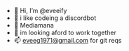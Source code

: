 - 👋 Hi, I’m @eveeify
- 👀 i like codeing a discordbot
- 🌱  Mediamana
- 💞️ im looking aford to work together
- 📫 eveeg1971@gmail.com for git reqs

<!---
eveeify/eveeify is a ✨ special ✨ repository because its `README.md` (this file) appears on your GitHub profile.
You can click the Preview link to take a look at your changes.
--->
